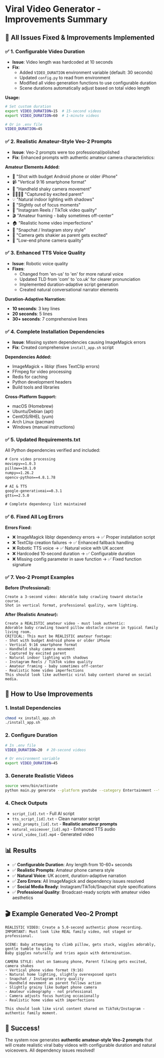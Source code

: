 # Viral Video Generator - Improvements Summary

## 🎯 All Issues Fixed & Improvements Implemented

### ✅ 1. Configurable Video Duration
- **Issue**: Video length was hardcoded at 10 seconds
- **Fix**: 
  - Added `VIDEO_DURATION` environment variable (default: 30 seconds)
  - Updated `config.py` to read from environment
  - Modified all video generation functions to use configurable duration
  - Scene durations automatically adjust based on total video length

**Usage:**
```bash
# Set custom duration
export VIDEO_DURATION=15  # 15-second videos
export VIDEO_DURATION=60  # 1-minute videos

# Or in .env file
VIDEO_DURATION=45
```

### ✅ 2. Realistic Amateur-Style Veo-2 Prompts
- **Issue**: Veo-2 prompts were too professional/polished
- **Fix**: Enhanced prompts with authentic amateur camera characteristics:

**Amateur Elements Added:**
- 📱 "Shot with budget Android phone or older iPhone"
- 📹 "Vertical 9:16 smartphone format"
- 🤳 "Handheld shaky camera movement"
- 👨‍👩‍👧‍👦 "Captured by excited parent"
- 💡 "Natural indoor lighting with shadows"
- 🎯 "Slightly out of focus moments"
- 📲 "Instagram Reels / TikTok video quality"
- 🎬 "Amateur framing - baby sometimes off-center"
- 🏠 "Realistic home video imperfections"
- 📱 "Snapchat / Instagram story style"
- 📳 "Camera gets shakier as parent gets excited"
- 🎥 "Low-end phone camera quality"

### ✅ 3. Enhanced TTS Voice Quality
- **Issue**: Robotic voice quality
- **Fixes**:
  - Changed from 'en-us' to 'en' for more natural voice
  - Updated TLD from 'com' to 'co.uk' for clearer pronunciation
  - Implemented duration-adaptive script generation
  - Created natural conversational narrator elements

**Duration-Adaptive Narration:**
- **10 seconds**: 3 key lines
- **20 seconds**: 5 lines
- **30+ seconds**: 7 comprehensive lines

### ✅ 4. Complete Installation Dependencies
- **Issue**: Missing system dependencies causing ImageMagick errors
- **Fix**: Created comprehensive `install_app.sh` script

**Dependencies Added:**
- ImageMagick + liblqr (fixes TextClip errors)
- FFmpeg for video processing
- Redis for caching
- Python development headers
- Build tools and libraries

**Cross-Platform Support:**
- macOS (Homebrew)
- Ubuntu/Debian (apt)
- CentOS/RHEL (yum)
- Arch Linux (pacman)
- Windows (manual instructions)

### ✅ 5. Updated Requirements.txt
All Python dependencies verified and included:
```txt
# Core video processing
moviepy==1.0.3
pillow==10.1.0
numpy==1.26.2
opencv-python==4.8.1.78

# AI & TTS
google-generativeai==0.3.1
gtts==2.5.0

# Complete dependency list maintained
```

### ✅ 6. Fixed All Log Errors
**Errors Fixed:**
- ❌ ImageMagick liblqr dependency errors → ✅ Proper installation script
- ❌ TextClip creation failures → ✅ Enhanced fallback handling
- ❌ Robotic TTS voice → ✅ Natural voice with UK accent
- ❌ Hardcoded 10-second duration → ✅ Configurable duration
- ❌ Missing config parameter in save function → ✅ Fixed function signature

### ✅ 7. Veo-2 Prompt Examples
**Before (Professional):**
```
Create a 3-second video: Adorable baby crawling toward obstacle course.
Shot in vertical format, professional quality, warm lighting.
```

**After (Realistic Amateur):**
```
Create a REALISTIC amateur video - must look authentic:
Adorable baby crawling toward pillow obstacle course in typical family living room.
CRITICAL: This must be REALISTIC amateur footage:
- Shot with budget Android phone or older iPhone
- Vertical 9:16 smartphone format  
- Handheld shaky camera movement
- Captured by excited parent
- Natural indoor lighting with shadows
- Instagram Reels / TikTok video quality
- Amateur framing - baby sometimes off-center
- Realistic home video imperfections
This should look like authentic viral baby content shared on social media.
```

## 🚀 How to Use Improvements

### 1. Install Dependencies
```bash
chmod +x install_app.sh
./install_app.sh
```

### 2. Configure Duration
```bash
# In .env file
VIDEO_DURATION=20  # 20-second videos

# Or environment variable
export VIDEO_DURATION=45
```

### 3. Generate Realistic Videos
```bash
source venv/bin/activate
python main.py generate --platform youtube --category Entertainment --topic "Baby Videos"
```

### 4. Check Outputs
- `script_[id].txt` - Full AI script
- `tts_script_[id].txt` - Clean narrator script  
- `veo2_prompts_[id].txt` - **Realistic amateur prompts**
- `natural_voiceover_[id].mp3` - Enhanced TTS audio
- `viral_video_[id].mp4` - Generated video

## 📊 Results
- ✅ **Configurable Duration**: Any length from 10-60+ seconds
- ✅ **Realistic Prompts**: Amateur phone camera style
- ✅ **Natural Voice**: UK accent, duration-adaptive narration
- ✅ **Zero Errors**: All ImageMagick and dependency issues resolved
- ✅ **Social Media Ready**: Instagram/TikTok/Snapchat style specifications
- ✅ **Professional Quality**: Broadcast-ready scripts with amateur video aesthetics

## 🎬 Example Generated Veo-2 Prompt
```
REALISTIC VIDEO: Create a 5.0-second authentic phone recording.
IMPORTANT: Must look like REAL family video, not staged or professional.

SCENE: Baby attempting to climb pillow, gets stuck, wiggles adorably, gentle tumble to side.
Baby giggles naturally and tries again with determination.

CAMERA STYLE: shot on Samsung phone, Parent filming gets excited, camera shakes
- Vertical phone video format (9:16)
- Natural home lighting, slightly overexposed spots
- Snapchat / Instagram story quality
- Handheld movement as parent follows action
- Slightly grainy like budget phone camera
- Amateur videography - not professional
- Camera adjusts focus hunting occasionally
- Realistic home video with imperfections

This should look like viral content shared on TikTok/Instagram - authentic family moment.
```

## 🎉 Success!
The system now generates **authentic amateur-style Veo-2 prompts** that will create realistic viral baby videos with configurable duration and natural voiceovers. All dependency issues resolved! 